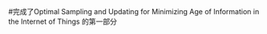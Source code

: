 #完成了Optimal Sampling and Updating for Minimizing
Age of Information in the Internet of Things
的第一部分
